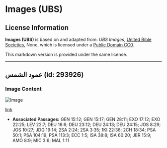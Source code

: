 # Images (UBS)

## License Information

**Images (UBS)** is based on and adapted from: _UBS Images_, [United Bible Societies](https://unitedbiblesocieties.org/), None, which is licensed under a [Public Domain CC0](https://creativecommons.org/public-domain/cc0/).

This markdown version is provided under the same license.



--------------------------------

## عمود الشمس (id: 293926)

### Image Content

![Image](https://cdn.aquifer.bible/aquifer-content/resources/Media/WEB-0845_sun_pillar.jpg)

[link](https://cdn.aquifer.bible/aquifer-content/resources/Media/WEB-0845_sun_pillar.jpg)

* **Associated Passages:** GEN 15:12; GEN 15:17; GEN 28:11; EXO 17:12; EXO 22:25; LEV 22:7; DEU 16:6; DEU 23:12; DEU 24:13; DEU 24:15; JOS 8:29; JOS 10:27; JDG 19:14; 2SA 2:24; 2SA 3:35; 1KI 22:36; 2CH 18:34; PSA 50:1; PSA 104:19; PSA 113:3; ECC 1:5; ISA 38:8; ISA 60:20; JER 15:9; AMO 8:9; MIC 3:6; MAL 1:11

